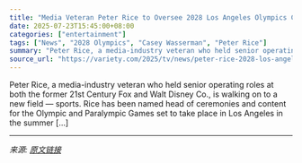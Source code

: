 ```yaml
---
title: "Media Veteran Peter Rice to Oversee 2028 Los Angeles Olympics Ceremonies"
date: 2025-07-23T15:45:00+08:00
categories: ["entertainment"]
tags: ["News", "2028 Olympics", "Casey Wasserman", "Peter Rice"]
summary: "Peter Rice, a media-industry veteran who held senior operating roles at both the former 21st Century Fox and Walt Disney Co., is walking on to a new field &#8212; sports. Rice has been named head of c"
source_url: "https://variety.com/2025/tv/news/peter-rice-2028-los-angeles-olympics-ceremonies-1236467334/"
---
```


Peter Rice, a media-industry veteran who held senior operating roles at both the former 21st Century Fox and Walt Disney Co., is walking on to a new field &#8212; sports. Rice has been named head of ceremonies and content for the Olympic and Paralympic Games set to take place in Los Angeles in the summer [&#8230;]

---

*来源: [原文链接](https://variety.com/2025/tv/news/peter-rice-2028-los-angeles-olympics-ceremonies-1236467334/)*
